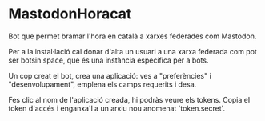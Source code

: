 # MastodonHoracat
Bot que permet bramar l'hora en català a xarxes federades com Mastodon.

Per a la instal·lació cal donar d'alta un usuari a una xarxa federada com pot ser botsin.space, que és una instància específica per a bots.

Un cop creat el bot, crea una aplicació: ves a "preferències" i "desenvolupament", emplena els camps requerits i desa.

Fes clic al nom de l'aplicació creada, hi podràs veure els tokens. Copia el token d'accés i enganxa'l a un arxiu nou anomenat 'token.secret'.
